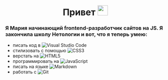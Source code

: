 <h1 align="center">Привет
<img src="https://github.com/blackcater/blackcater/raw/main/images/Hi.gif" height="32"/></h1>
<h3>Я Мария начинающий frontend-разработчик сайтов на JS. Я закончила школу Нетологии и вот, что я теперь умею:</h3>

- писать код в ![Visual Studio Code](https://img.shields.io/badge/Visual%20Studio%20Code-0078d7.svg?style=for-the-badge&logo=visual-studio-code&logoColor=white)
- стилизовать с помощью ![CSS3](https://img.shields.io/badge/css3-%231572B6.svg?style=for-the-badge&logo=css3&logoColor=white)
- верстать на ![HTML5](https://img.shields.io/badge/html5-%23E34F26.svg?style=for-the-badge&logo=html5&logoColor=white)
- программировать на ![JavaScript](https://img.shields.io/badge/javascript-%23323330.svg?style=for-the-badge&logo=javascript&logoColor=%23F7DF1E)
- писать на языке ![Markdown](https://img.shields.io/badge/markdown-%23000000.svg?style=for-the-badge&logo=markdown&logoColor=white)
- работать с ![Git](https://img.shields.io/badge/git-%23F05033.svg?style=for-the-badge&logo=git&logoColor=white)


